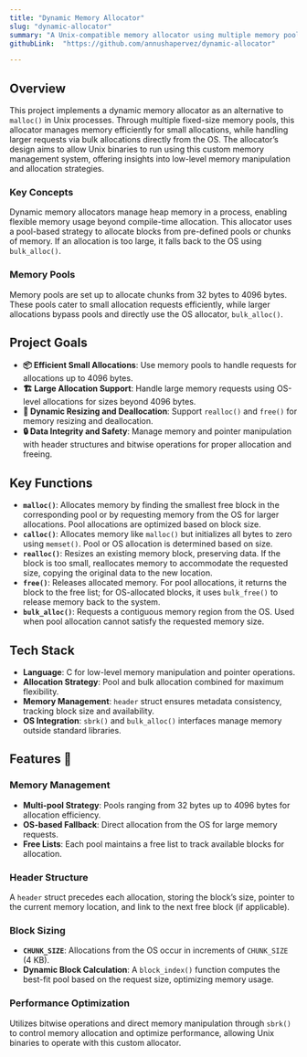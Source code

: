 ```yaml
---
title: "Dynamic Memory Allocator"
slug: "dynamic-allocator"
summary: "A Unix-compatible memory allocator using multiple memory pools and bulk allocation, designed to replace malloc() in C programs with pool- and OS-based allocations."
githubLink:  "https://github.com/annushapervez/dynamic-allocator"

---
```

## Overview
This project implements a dynamic memory allocator as an alternative to `malloc()` in Unix processes. Through multiple fixed-size memory pools, this allocator manages memory efficiently for small allocations, while handling larger requests via bulk allocations directly from the OS. The allocator’s design aims to allow Unix binaries to run using this custom memory management system, offering insights into low-level memory manipulation and allocation strategies.

### Key Concepts
Dynamic memory allocators manage heap memory in a process, enabling flexible memory usage beyond compile-time allocation. This allocator uses a pool-based strategy to allocate blocks from pre-defined pools or chunks of memory. If an allocation is too large, it falls back to the OS using `bulk_alloc()`.

### Memory Pools
Memory pools are set up to allocate chunks from 32 bytes to 4096 bytes. These pools cater to small allocation requests efficiently, while larger allocations bypass pools and directly use the OS allocator, `bulk_alloc()`.

## Project Goals
- **📦 Efficient Small Allocations**: Use memory pools to handle requests for allocations up to 4096 bytes.
- **🏗️ Large Allocation Support**: Handle large memory requests using OS-level allocations for sizes beyond 4096 bytes.
- **🔧 Dynamic Resizing and Deallocation**: Support `realloc()` and `free()` for memory resizing and deallocation.
- **🔒 Data Integrity and Safety**: Manage memory and pointer manipulation with header structures and bitwise operations for proper allocation and freeing.

## Key Functions
- **`malloc()`**: Allocates memory by finding the smallest free block in the corresponding pool or by requesting memory from the OS for larger allocations. Pool allocations are optimized based on block size.
- **`calloc()`**: Allocates memory like `malloc()` but initializes all bytes to zero using `memset()`. Pool or OS allocation is determined based on size.
- **`realloc()`**: Resizes an existing memory block, preserving data. If the block is too small, reallocates memory to accommodate the requested size, copying the original data to the new location.
- **`free()`**: Releases allocated memory. For pool allocations, it returns the block to the free list; for OS-allocated blocks, it uses `bulk_free()` to release memory back to the system.
- **`bulk_alloc()`**: Requests a contiguous memory region from the OS. Used when pool allocation cannot satisfy the requested memory size.

## Tech Stack
- **Language**: C for low-level memory manipulation and pointer operations.
- **Allocation Strategy**: Pool and bulk allocation combined for maximum flexibility.
- **Memory Management**: `header` struct ensures metadata consistency, tracking block size and availability.
- **OS Integration**: `sbrk()` and `bulk_alloc()` interfaces manage memory outside standard libraries.

## Features 🌟
### Memory Management
- **Multi-pool Strategy**: Pools ranging from 32 bytes up to 4096 bytes for allocation efficiency.
- **OS-based Fallback**: Direct allocation from the OS for large memory requests.
- **Free Lists**: Each pool maintains a free list to track available blocks for allocation.

### Header Structure
A `header` struct precedes each allocation, storing the block’s size, pointer to the current memory location, and link to the next free block (if applicable).

### Block Sizing
- **`CHUNK_SIZE`**: Allocations from the OS occur in increments of `CHUNK_SIZE` (4 KB).
- **Dynamic Block Calculation**: A `block_index()` function computes the best-fit pool based on the request size, optimizing memory usage.

### Performance Optimization
Utilizes bitwise operations and direct memory manipulation through `sbrk()` to control memory allocation and optimize performance, allowing Unix binaries to operate with this custom allocator.
